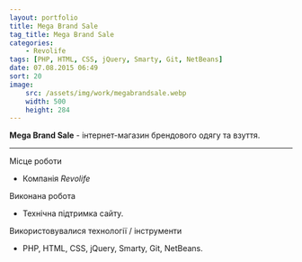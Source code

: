 ```yaml
---
layout: portfolio
title: Mega Brand Sale
tag_title: Mega Brand Sale
categories:
    - Revolife
tags: [PHP, HTML, CSS, jQuery, Smarty, Git, NetBeans]
date: 07.08.2015 06:49
sort: 20
image: 
    src: /assets/img/work/megabrandsale.webp 
    width: 500
    height: 284
---
```


**Mega Brand Sale** - інтернет-магазин брендового одягу та взуття.

---

Місце роботи

* Компанія _Revolife_

Виконана робота

* Технічна підтримка сайту.

Використовувалися технології / інструменти

* PHP, HTML, CSS, jQuery, Smarty, Git, NetBeans.

